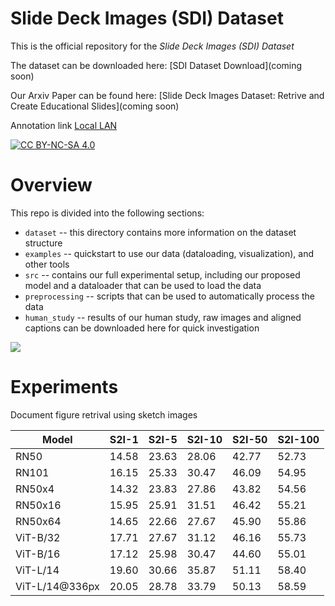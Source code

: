 # Slide Deck Images (SDI) Dataset

This is the official repository for the *Slide Deck Images (SDI) Dataset* 

The dataset can be downloaded here:
[SDI Dataset Download](coming soon)

Our Arxiv Paper can be found here: 
[Slide Deck Images Dataset: Retrive and Create Educational Slides](coming soon)


Annotation link [Local LAN](http://10.2.16.142:8000)

 [![CC BY-NC-SA 4.0][cc-by-nc-sa-shield]][cc-by-nc-sa]
 
[cc-by-nc-sa]: http://creativecommons.org/licenses/by-nc-sa/4.0/
[cc-by-nc-sa-image]: https://licensebuttons.net/l/by-nc-sa/4.0/88x31.png
[cc-by-nc-sa-shield]: https://img.shields.io/badge/License-CC%20BY--NC--SA%204.0-lightgrey.svg

# Overview

This repo is divided into the following sections:

* `dataset` -- this directory contains more information on the dataset structure 
* `examples` -- quickstart to use our data (dataloading, visualization), and other tools
* `src` -- contains our full experimental setup, including our proposed model and a dataloader that can be used to load the data
* `preprocessing` -- scripts that can be used to automatically process the data 
* `human_study` -- results of our human study, raw images and aligned captions can be downloaded here for quick investigation

![](/images/overview.png)

# Experiments
Document figure retrival using sketch images

| Model | S2I-1 | S2I-5 | S2I-10 |S2I-50 |S2I-100 | 
| --- |  --- | --- |--- | --- | --- |
| RN50 |14.58 | 23.63 | 28.06 | 42.77 |52.73 |
| RN101 |16.15 | 25.33 | 30.47 | 46.09 |54.95 |
| RN50x4 |14.32 | 23.83 | 27.86 | 43.82 |54.56 |
| RN50x16 |15.95 | 25.91 | 31.51 | 46.42 |55.21 |
| RN50x64 |14.65 | 22.66 | 27.67 | 45.90 |55.86 |
| ViT-B/32 |17.71 | 27.67 | 31.12 | 46.16 |55.73 |
| ViT-B/16 |17.12 | 25.98 | 30.47 | 44.60 |55.01 |
| ViT-L/14 |19.60 | 30.66 | 35.87 | 51.11 |58.40 |
| ViT-L/14@336px |20.05 | 28.78 | 33.79 | 50.13 |58.59 |

